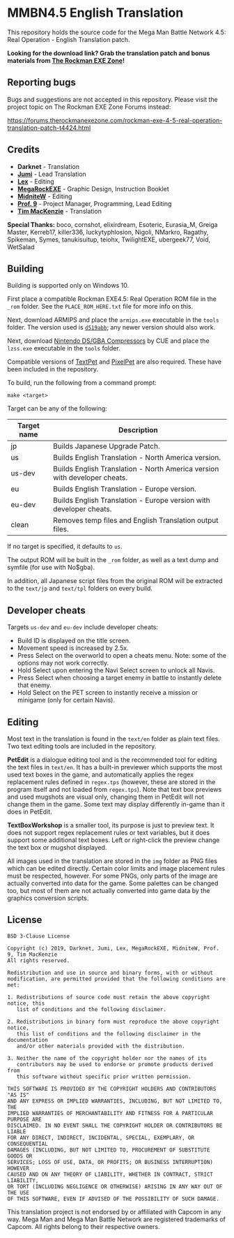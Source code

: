# MMBN4.5 English Translation

This repository holds the source code for the Mega Man Battle Network 4.5: Real
Operation - English Translation patch.

**Looking for the download link? Grab the translation patch and bonus materials from [The Rockman EXE Zone](https://www.therockmanexezone.com/general/2019/10/23/mega-man-battle-network-4-5-real-operation-english-translation-patch-now-available/)!**

## Reporting bugs
Bugs and suggestions are not accepted in this repository. Please visit the project
topic on The Rockman EXE Zone Forums instead:

https://forums.therockmanexezone.com/rockman-exe-4-5-real-operation-translation-patch-t4424.html

## Credits

 *  **Darknet** - Translation
 *  **[Jumi](https://twitter.com/JumpKain)** - Lead Translation
 *  **[Lex](https://twitter.com/lexhikari)** - Editing
 *  **[MegaRockEXE](https://twitter.com/megarock_exe)** - Graphic Design, Instruction Booklet
 *  **[MidniteW](https://twitter.com/MidniteW)** - Editing
 *  **[Prof. 9](https://twitter.com/Prof9)** - Project Manager, Programming, Lead Editing
 *  **[Tim MacKenzie](https://twitter.com/megamanx411)** - Translation

**Special Thanks:** boco, cornshot, elixirdream, Esoteric, Eurasia_M,
Greiga Master, Kerreb17, killer336, luckytyphlosion, Nigoli, NMarkro, Ragathy,
Spikeman, Symes, tanukisuitup, teiohx, TwilightEXE, ubergeek77, Void, WetSalad

## Building

Building is supported only on Windows 10.

First place a compatible Rockman EXE4.5: Real Operation ROM file in the `_rom`
folder. See the `PLACE_ROM_HERE.txt` file for more info on this.

Next, download ARMIPS and place the `armips.exe` executable in the `tools`
folder. The version used is [`d519abb`](https://github.com/Kingcom/armips/commit/d519abb43a4f6c0f816aaae3730fb1ac5d583ecf);
any newer version should also work.

Next, download [Nintendo DS/GBA Compressors](https://www.romhacking.net/utilities/826/)
by CUE and place the `lzss.exe` executable in the `tools` folder.

Compatible versions of [TextPet](https://github.com/Prof9/TextPet) and [PixelPet](https://github.com/Prof9/PixelPet)
are also required. These have been included in the repository.

To build, run the following from a command prompt:
```
make <target>
```
Target can be any of the following:

| Target name | Description                                                               |
| ----------- | ------------------------------------------------------------------------- |
| jp          | Builds Japanese Upgrade Patch.                                            |
| us          | Builds English Translation - North America version.                       |
| us-dev      | Builds English Translation - North America version with developer cheats. |
| eu          | Builds English Translation - Europe version.                              |
| eu-dev      | Builds English Translation - Europe version with developer cheats.        |
| clean       | Removes temp files and English Translation output files.                  |

If no target is specified, it defaults to `us`.

The output ROM will be built in the `_rom` folder, as well as a text dump and
symfile (for use with No$gba).

In addition, all Japanese script files from the original ROM will be extracted
to the `text/jp` and `text/tpl` folders on every build.

## Developer cheats

Targets `us-dev` and `eu-dev` include developer cheats:

 *  Build ID is displayed on the title screen.
 *  Movement speed is increased by 2.5x.
 *  Press Select on the overworld to open a cheats menu. Note: some of the
    options may not work correctly.
 *  Hold Select upon entering the Navi Select screen to unlock all Navis.
 *  Press Select when choosing a target enemy in battle to instantly delete that
    enemy.
 *  Hold Select on the PET screen to instantly receive a mission or minigame
    (only for certain Navis).

## Editing

Most text in the translation is found in the `text/en` folder as plain text
files. Two text editing tools are included in the repository.

**PetEdit** is a dialogue editing tool and is the recommended tool for editing
the text files in `text/en`. It has a built-in previewer which supports the most
used text boxes in the game, and automatically applies the regex replacement
rules defined in `regex.tps` (however, these are stored in the program itself
and not loaded from `regex.tps`). Note that text box previews and used mugshots
are visual only, changing them in PetEdit will not change them in the game. Some
text may display differently in-game than it does in PetEdit.

**TextBoxWorkshop** is a smaller tool, its purpose is just to preview text. It
does not support regex replacement rules or text variables, but it does support
some additional text boxes. Left or right-click the preview change the text box
or mugshot displayed.

All images used in the translation are stored in the `img` folder as PNG files
which can be edited directly. Certain color limits and image placement rules
must be respected, however. For some PNGs, only parts of the image are actually
converted into data for the game. Some palettes can be changed too, but most of
them are not actually converted into game data by the graphics conversion
scripts.

## License
```
BSD 3-Clause License

Copyright (c) 2019, Darknet, Jumi, Lex, MegaRockEXE, MidniteW, Prof. 9, Tim MacKenzie
All rights reserved.

Redistribution and use in source and binary forms, with or without
modification, are permitted provided that the following conditions are met:

1. Redistributions of source code must retain the above copyright notice, this
   list of conditions and the following disclaimer.

2. Redistributions in binary form must reproduce the above copyright notice,
   this list of conditions and the following disclaimer in the documentation
   and/or other materials provided with the distribution.

3. Neither the name of the copyright holder nor the names of its
   contributors may be used to endorse or promote products derived from
   this software without specific prior written permission.

THIS SOFTWARE IS PROVIDED BY THE COPYRIGHT HOLDERS AND CONTRIBUTORS "AS IS"
AND ANY EXPRESS OR IMPLIED WARRANTIES, INCLUDING, BUT NOT LIMITED TO, THE
IMPLIED WARRANTIES OF MERCHANTABILITY AND FITNESS FOR A PARTICULAR PURPOSE ARE
DISCLAIMED. IN NO EVENT SHALL THE COPYRIGHT HOLDER OR CONTRIBUTORS BE LIABLE
FOR ANY DIRECT, INDIRECT, INCIDENTAL, SPECIAL, EXEMPLARY, OR CONSEQUENTIAL
DAMAGES (INCLUDING, BUT NOT LIMITED TO, PROCUREMENT OF SUBSTITUTE GOODS OR
SERVICES; LOSS OF USE, DATA, OR PROFITS; OR BUSINESS INTERRUPTION) HOWEVER
CAUSED AND ON ANY THEORY OF LIABILITY, WHETHER IN CONTRACT, STRICT LIABILITY,
OR TORT (INCLUDING NEGLIGENCE OR OTHERWISE) ARISING IN ANY WAY OUT OF THE USE
OF THIS SOFTWARE, EVEN IF ADVISED OF THE POSSIBILITY OF SUCH DAMAGE.
```

This translation project is not endorsed by or affiliated with Capcom in any
way. Mega Man and Mega Man Battle Network are registered trademarks of Capcom.
All rights belong to their respective owners.